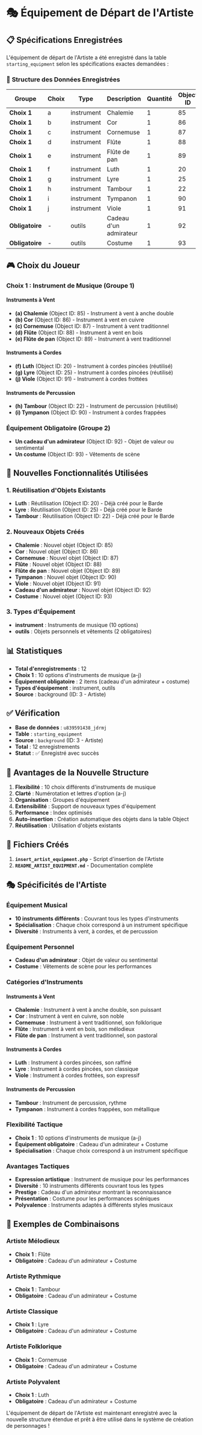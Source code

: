 # 🎭 Équipement de Départ de l'Artiste

## 📋 Spécifications Enregistrées

L'équipement de départ de l'Artiste a été enregistré dans la table `starting_equipment` selon les spécifications exactes demandées :

### 🎯 **Structure des Données Enregistrées**

| Groupe | Choix | Type | Description | Quantité | Object ID |
|--------|-------|------|-------------|----------|-----------|
| **Choix 1** | a | instrument | Chalemie | 1 | 85 |
| **Choix 1** | b | instrument | Cor | 1 | 86 |
| **Choix 1** | c | instrument | Cornemuse | 1 | 87 |
| **Choix 1** | d | instrument | Flûte | 1 | 88 |
| **Choix 1** | e | instrument | Flûte de pan | 1 | 89 |
| **Choix 1** | f | instrument | Luth | 1 | 20 |
| **Choix 1** | g | instrument | Lyre | 1 | 25 |
| **Choix 1** | h | instrument | Tambour | 1 | 22 |
| **Choix 1** | i | instrument | Tympanon | 1 | 90 |
| **Choix 1** | j | instrument | Viole | 1 | 91 |
| **Obligatoire** | - | outils | Cadeau d'un admirateur | 1 | 92 |
| **Obligatoire** | - | outils | Costume | 1 | 93 |

## 🎮 **Choix du Joueur**

### **Choix 1 : Instrument de Musique (Groupe 1)**

#### **Instruments à Vent**
- **(a) Chalemie** (Object ID: 85) - Instrument à vent à anche double
- **(b) Cor** (Object ID: 86) - Instrument à vent en cuivre
- **(c) Cornemuse** (Object ID: 87) - Instrument à vent traditionnel
- **(d) Flûte** (Object ID: 88) - Instrument à vent en bois
- **(e) Flûte de pan** (Object ID: 89) - Instrument à vent traditionnel

#### **Instruments à Cordes**
- **(f) Luth** (Object ID: 20) - Instrument à cordes pincées (réutilisé)
- **(g) Lyre** (Object ID: 25) - Instrument à cordes pincées (réutilisé)
- **(j) Viole** (Object ID: 91) - Instrument à cordes frottées

#### **Instruments de Percussion**
- **(h) Tambour** (Object ID: 22) - Instrument de percussion (réutilisé)
- **(i) Tympanon** (Object ID: 90) - Instrument à cordes frappées

### **Équipement Obligatoire (Groupe 2)**
- **Un cadeau d'un admirateur** (Object ID: 92) - Objet de valeur ou sentimental
- **Un costume** (Object ID: 93) - Vêtements de scène

## 🔧 **Nouvelles Fonctionnalités Utilisées**

### **1. Réutilisation d'Objets Existants**
- **Luth** : Réutilisation (Object ID: 20) - Déjà créé pour le Barde
- **Lyre** : Réutilisation (Object ID: 25) - Déjà créé pour le Barde
- **Tambour** : Réutilisation (Object ID: 22) - Déjà créé pour le Barde

### **2. Nouveaux Objets Créés**
- **Chalemie** : Nouvel objet (Object ID: 85)
- **Cor** : Nouvel objet (Object ID: 86)
- **Cornemuse** : Nouvel objet (Object ID: 87)
- **Flûte** : Nouvel objet (Object ID: 88)
- **Flûte de pan** : Nouvel objet (Object ID: 89)
- **Tympanon** : Nouvel objet (Object ID: 90)
- **Viole** : Nouvel objet (Object ID: 91)
- **Cadeau d'un admirateur** : Nouvel objet (Object ID: 92)
- **Costume** : Nouvel objet (Object ID: 93)

### **3. Types d'Équipement**
- **instrument** : Instruments de musique (10 options)
- **outils** : Objets personnels et vêtements (2 obligatoires)

## 📊 **Statistiques**

- **Total d'enregistrements** : 12
- **Choix 1** : 10 options d'instruments de musique (a-j)
- **Équipement obligatoire** : 2 items (cadeau d'un admirateur + costume)
- **Types d'équipement** : instrument, outils
- **Source** : background (ID: 3 - Artiste)

## ✅ **Vérification**

- **Base de données** : `u839591438_jdrmj`
- **Table** : `starting_equipment`
- **Source** : `background` (ID: 3 - Artiste)
- **Total** : 12 enregistrements
- **Statut** : ✅ Enregistré avec succès

## 🚀 **Avantages de la Nouvelle Structure**

1. **Flexibilité** : 10 choix différents d'instruments de musique
2. **Clarté** : Numérotation et lettres d'option (a-j)
3. **Organisation** : Groupes d'équipement
4. **Extensibilité** : Support de nouveaux types d'équipement
5. **Performance** : Index optimisés
6. **Auto-insertion** : Création automatique des objets dans la table Object
7. **Réutilisation** : Utilisation d'objets existants

## 🔧 **Fichiers Créés**

1. **`insert_artist_equipment.php`** - Script d'insertion de l'Artiste
2. **`README_ARTIST_EQUIPMENT.md`** - Documentation complète

## 🎭 **Spécificités de l'Artiste**

### **Équipement Musical**
- **10 instruments différents** : Couvrant tous les types d'instruments
- **Spécialisation** : Chaque choix correspond à un instrument spécifique
- **Diversité** : Instruments à vent, à cordes, et de percussion

### **Équipement Personnel**
- **Cadeau d'un admirateur** : Objet de valeur ou sentimental
- **Costume** : Vêtements de scène pour les performances

### **Catégories d'Instruments**

#### **Instruments à Vent**
- **Chalemie** : Instrument à vent à anche double, son puissant
- **Cor** : Instrument à vent en cuivre, son noble
- **Cornemuse** : Instrument à vent traditionnel, son folklorique
- **Flûte** : Instrument à vent en bois, son mélodieux
- **Flûte de pan** : Instrument à vent traditionnel, son pastoral

#### **Instruments à Cordes**
- **Luth** : Instrument à cordes pincées, son raffiné
- **Lyre** : Instrument à cordes pincées, son classique
- **Viole** : Instrument à cordes frottées, son expressif

#### **Instruments de Percussion**
- **Tambour** : Instrument de percussion, rythme
- **Tympanon** : Instrument à cordes frappées, son métallique

### **Flexibilité Tactique**
- **Choix 1** : 10 options d'instruments de musique (a-j)
- **Équipement obligatoire** : Cadeau d'un admirateur + Costume
- **Spécialisation** : Chaque choix correspond à un instrument spécifique

### **Avantages Tactiques**
- **Expression artistique** : Instrument de musique pour les performances
- **Diversité** : 10 instruments différents couvrant tous les types
- **Prestige** : Cadeau d'un admirateur montrant la reconnaissance
- **Présentation** : Costume pour les performances scéniques
- **Polyvalence** : Instruments adaptés à différents styles musicaux

## 🎯 **Exemples de Combinaisons**

### **Artiste Mélodieux**
- **Choix 1** : Flûte
- **Obligatoire** : Cadeau d'un admirateur + Costume

### **Artiste Rythmique**
- **Choix 1** : Tambour
- **Obligatoire** : Cadeau d'un admirateur + Costume

### **Artiste Classique**
- **Choix 1** : Lyre
- **Obligatoire** : Cadeau d'un admirateur + Costume

### **Artiste Folklorique**
- **Choix 1** : Cornemuse
- **Obligatoire** : Cadeau d'un admirateur + Costume

### **Artiste Polyvalent**
- **Choix 1** : Luth
- **Obligatoire** : Cadeau d'un admirateur + Costume

L'équipement de départ de l'Artiste est maintenant enregistré avec la nouvelle structure étendue et prêt à être utilisé dans le système de création de personnages !
